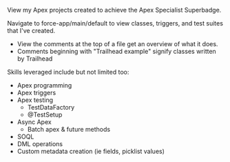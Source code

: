 View my Apex projects created to achieve the Apex Specialist Superbadge.

Navigate to force-app/main/default to view classes, triggers, and test suites that I've created.

- View the comments at the top of a file get an overview of what it does.
- Comments beginning with "Trailhead example" signify classes written by Trailhead

Skills leveraged include but not limited too:

- Apex programming
- Apex triggers
- Apex testing
  - TestDataFactory
  - @TestSetup
- Async Apex
  - Batch apex & future methods
- SOQL
- DML operations
- Custom metadata creation (ie fields, picklist values)
